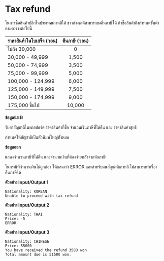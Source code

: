 # Tax refund

ในการซื้อสินค้าปลีกในประเทศเกาหลีใต้ ชาวต่างชาติสามารถขอคืนภาษีได้ ถ้าซื้อสินค้าถึงกำหนดขั้นต่ำ ตามตารางต่อไปนี้


|ราคาสินค้าในใบเสร็จ (วอน)|คืนภาษี (วอน)|
| ----- | :----: |
|ไม่ถึง 30,000|0|
|30,000 - 49,999|1,500|
|50,000 - 74,999|3,500|
|75,000 - 99,999|5,000|
|100,000 - 124,999|6,000|
|125,000 - 149,999|7,500|
|150,000 - 174,999|9,000|
|175,000 ขึ้นไป|10,000|


**ข้อมูลนำเข้า**

รับค่าสัญชาติในพาสปอร์ต ราคาสินค้าที่ซื้อ จำนวนเงินภาษีที่ได้คืน และ ราคาสินค้าสุทธิ

กำหนดให้สัญชาติเป็นตัวพิมพ์ใหญ่ทั้งหมด


**ข้อมูลออก**

แสดงจำนวนภาษีทีได้คืน และจำนวนเงินที่ต้องจ่ายหลังจากหักภาษี

ในกรณีที่จำนวนเงินไม่ถูกต้อง ให้แสดงว่า ERROR และสำหรับคนสัญชาติเกาหลี ไม่สามารถทำเรื่องคืนภาษีได้

**ตัวอย่าง Input/Output 1**

```
Nationality: KOREAN
Unable to proceed with tax refund
```

**ตัวอย่าง Input/Output 2**
```
Nationality: THAI
Price: -5
ERROR
```

**ตัวอย่าง Input/Output 3**
```
Nationality: CHINESE
Price: 55000
You have received the refund 3500 won
Total amount due is 51500 won.
```
